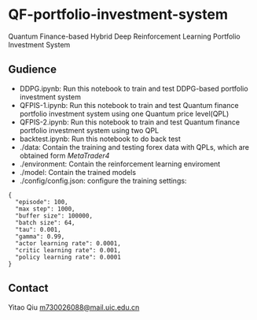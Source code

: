 # QF-portfolio-investment-system
Quantum Finance-based Hybrid Deep Reinforcement Learning Portfolio Investment System

## Gudience
+ DDPG.ipynb: Run this notebook to train and test DDPG-based portfolio investment system
+ QFPIS-1.ipynb: Run this notebook to train and test Quantum finance portfolio investment system using one Quantum price level(QPL)
+ QFPIS-2.ipynb: Run this notebook to train and test Quantum finance portfolio investment system using two QPL
+ backtest.ipynb: Run this notebook to do back test
+ ./data: Contain the training and testing forex data with QPLs, which are obtained form *MetaTrader4*
+ ./environment: Contain the reinforcement learning enviroment
+ ./model: Contain the trained models
+ ./config/config.json: configure the training settings:
```
{
  "episode": 100,
  "max step": 1000,
  "buffer size": 100000,
  "batch size": 64,
  "tau": 0.001,
  "gamma": 0.99,
  "actor learning rate": 0.0001,
  "critic learning rate": 0.001,
  "policy learning rate": 0.0001
}
```

## Contact
Yitao Qiu m730026088@mail.uic.edu.cn
